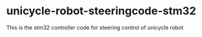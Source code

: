 # unicycle-robot-steeringcode-stm32
This is the stm32 controller code for steering control of unicycle robot
